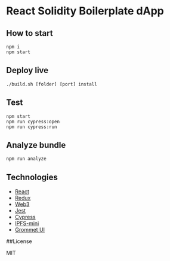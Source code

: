 # React Solidity Boilerplate dApp

## How to start

```
npm i
npm start
```

## Deploy live

```
./build.sh [folder] [port] install
```

## Test

```
npm start
npm run cypress:open
npm run cypress:run
```

## Analyze bundle

```
npm run analyze
```

## Technologies

* [React](https://github.com/facebook/react)
* [Redux](https://github.com/reactjs/redux)
* [Web3](https://github.com/ethereum/web3.js/)
* [Jest](https://github.com/facebook/jest)
* [Cypress](https://github.com/cypress-io/cypress)
* [IPFS-mini](https://github.com/SilentCicero/ipfs-mini)
* [Grommet UI](https://github.com/grommet/grommet)

##License

MIT